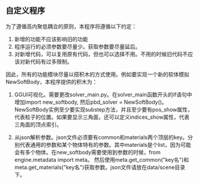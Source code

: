 ## 自定义程序

为了遵循高内聚低耦合的原则，本程序将遵循以下约定：
1. 新增的功能不应该影响旧的功能
2. 程序运行的必须参数要尽量少。获取参数要尽量延后。
3. 对新增代码，可以复用原有代码，但也可以选择不用。不用的时候旧代码不应该对新代码有过多限制。


因此，所有的功能模块尽量以搭积木的方式使用。例如要实现一个新的软体模拟NewSoftBody，本程序提供的积木为：
1. GGUI可视化。需要更改solver_main.py。在solver_main函数开头的if语句中增加import new_softbody, 然后pbd_solver = NewSoftBody()。NewSoftBody实例至少要实现substep方法，并且至少要有pos_show属性，代表粒子的位置。如果要显示三角面，还可以定义indices_show属性，代表三角面的顶点索引。

2. 从json解析参数。json文件必须要有common和materials两个顶层的key。分别代表通用的参数和某个物体特有的参数。其中materials是个list，因为可能会有多个物体。在new_softbody需要使用到参数的时候，from engine.metadata import meta。 然后使用meta.get_common("key名")和meta.get_materials("key名")获取参数。json文件请放在data/scene目录下。
